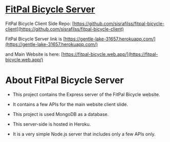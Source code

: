 # [FitPal Bicycle Server](https://gentle-lake-31657.herokuapp.com/)

FitPal Bicycle Client Side Repo: [https://github.com/sisrafilss/fitpal-bicycle-client](https://github.com/sisrafilss/fitpal-bicycle-client)

FitPal Bicycle Server link is [https://gentle-lake-31657.herokuapp.com/](https://gentle-lake-31657.herokuapp.com/)

and Main Website is here: [https://fitpal-bicycle.web.app/](https://fitpal-bicycle.web.app/)

# About FitPal Bicycle Server

- This project contains the Express server of the FitPal Bicycle website.

- It contains a few APIs for the main website client slide.

- This project is used MongoDB as a database.

- This server-side is hosted in Heroku.

- It is a very simple Node.js server that includes only a few APIs only.
